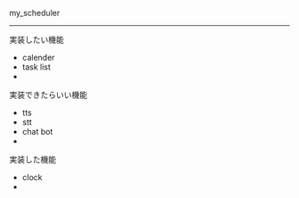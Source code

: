 my_scheduler
***
実装したい機能
- calender
- task list
- 

実装できたらいい機能
- tts
- stt
- chat bot
- 


実装した機能
- clock
- 